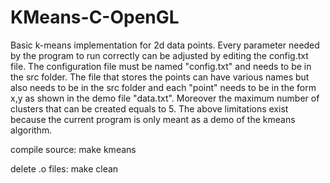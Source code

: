 # KMeans-C-OpenGL
Basic k-means implementation for 2d data points.
Every parameter needed by the program to run correctly can be adjusted by editing the config.txt file.
The configuration file must be named "config.txt" and needs to be in the src folder.
The file that stores the points can have various names but also needs to be in the src folder and each "point" needs to be in the form x,y
as shown in the demo file "data.txt". Moreover the maximum number of clusters that can be created equals to 5. The above limitations exist because the current program is only meant as a demo of the kmeans algorithm.

compile source: make kmeans

delete .o files: make clean
